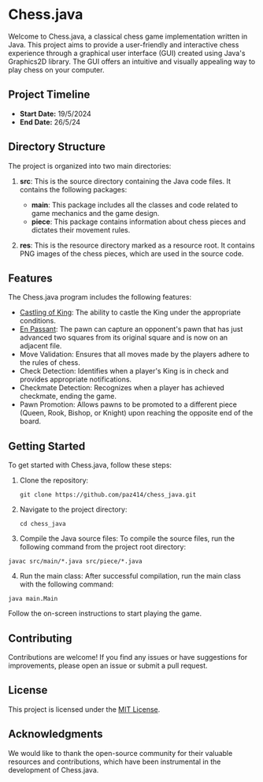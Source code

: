 # Chess.java

Welcome to Chess.java, a classical chess game implementation written in Java. This project aims to provide a user-friendly and interactive chess experience through a graphical user interface (GUI) created using Java's Graphics2D library. The GUI offers an intuitive and visually appealing way to play chess on your computer.

## Project Timeline

- **Start Date:** 19/5/2024
- **End Date:** 26/5/24

## Directory Structure

The project is organized into two main directories:

1. **src**: This is the source directory containing the Java code files. It contains the following packages:
   - **main**: This package includes all the classes and code related to game mechanics and the game design.
   - **piece**: This package contains information about chess pieces and dictates their movement rules.

2. **res**: This is the resource directory marked as a resource root. It contains PNG images of the chess pieces, which are used in the source code.

## Features

The Chess.java program includes the following features:

- [Castling of King](https://en.wikipedia.org/wiki/Castling#:~:text=Castling%20is%20permitted%20only%20if,pieces%20are%20moved%20at%20once.): The ability to castle the King under the appropriate conditions.
- [En Passant](https://en.wikipedia.org/wiki/En_passant): The pawn can capture an opponent's pawn that has just advanced two squares from its original square and is now on an adjacent file.
- Move Validation: Ensures that all moves made by the players adhere to the rules of chess.
- Check Detection: Identifies when a player's King is in check and provides appropriate notifications.
- Checkmate Detection: Recognizes when a player has achieved checkmate, ending the game.
- Pawn Promotion: Allows pawns to be promoted to a different piece (Queen, Rook, Bishop, or Knight) upon reaching the opposite end of the board.

## Getting Started

To get started with Chess.java, follow these steps:

1. Clone the repository:
   ````
   git clone https://github.com/paz414/chess_java.git
   ````
2. Navigate to the project directory:
   ````
   cd chess_java
   ````
3. Compile the Java source files:
To compile the source files, run the following command from the project root directory:

````
javac src/main/*.java src/piece/*.java
````
4. Run the main class: After successful compilation, run the main class with the following command:
````
java main.Main
````

Follow the on-screen instructions to start playing the game.

## Contributing

Contributions are welcome! If you find any issues or have suggestions for improvements, please open an issue or submit a pull request.

## License

This project is licensed under the [MIT License](LICENSE).

## Acknowledgments

We would like to thank the open-source community for their valuable resources and contributions, which have been instrumental in the development of Chess.java.
